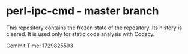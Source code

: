 # perl-ipc-cmd - master branch

This repository contains the frozen state of the repository.
Its history is cleared. It is used only for static code
analysis with Codacy.

Commit Time: 1729825593